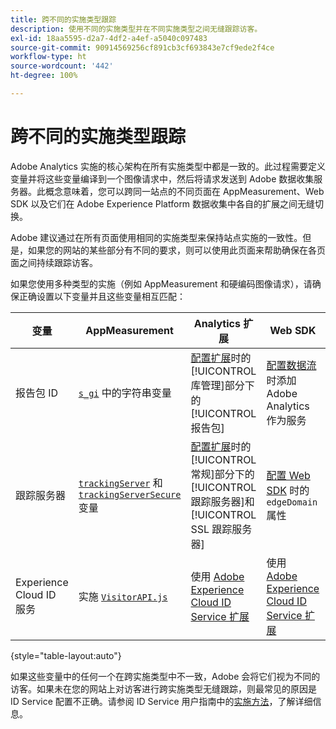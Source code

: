 ```yaml
---
title: 跨不同的实施类型跟踪
description: 使用不同的实施类型并在不同实施类型之间无缝跟踪访客。
exl-id: 18aa5595-d2a7-4df2-a4ef-a5040c097483
source-git-commit: 90914569256cf891cb3cf693843e7cf9ede2f4ce
workflow-type: ht
source-wordcount: '442'
ht-degree: 100%

---
```


# 跨不同的实施类型跟踪

Adobe Analytics 实施的核心架构在所有实施类型中都是一致的。此过程需要定义变量并将这些变量编译到一个图像请求中，然后将请求发送到 Adobe 数据收集服务器。此概念意味着，您可以跨同一站点的不同页面在 AppMeasurement、Web SDK 以及它们在 Adobe Experience Platform 数据收集中各自的扩展之间无缝切换。

Adobe 建议通过在所有页面使用相同的实施类型来保持站点实施的一致性。但是，如果您的网站的某些部分有不同的要求，则可以使用此页面来帮助确保在各页面之间持续跟踪访客。

如果您使用多种类型的实施（例如 AppMeasurement 和硬编码图像请求），请确保正确设置以下变量并且这些变量相互匹配：

| 变量 | AppMeasurement | Analytics 扩展 | Web SDK | Web SDK 扩展 | 硬编码图像请求 |
| --- | --- | --- | --- | --- | --- |
| 报告包 ID | [`s_gi`](../vars/functions/s-gi.md) 中的字符串变量 | [配置扩展](https://experienceleague.adobe.com/docs/experience-platform/tags/extensions/client/analytics/overview.html?lang=zh-Hans)时的[!UICONTROL 库管理]部分下的[!UICONTROL 报告包] | [配置数据流](https://experienceleague.adobe.com/docs/experience-platform/edge/datastreams/configure.html?lang=zh-Hans)时添加 Adobe Analytics 作为服务 | [配置数据流](https://experienceleague.adobe.com/docs/experience-platform/edge/datastreams/configure.html?lang=zh-Hans)时添加 Adobe Analytics 作为服务 | URL `pathname` 的一部分（`/b/ss/` 之后） |
| 跟踪服务器 | [`trackingServer`](../vars/config-vars/trackingserver.md) 和 [`trackingServerSecure`](../vars/config-vars/trackingserversecure.md) 变量 | [配置扩展](https://experienceleague.adobe.com/docs/experience-platform/tags/extensions/client/analytics/overview.html?lang=zh-Hans)时的[!UICONTROL 常规]部分下的[!UICONTROL 跟踪服务器]和[!UICONTROL SSL 跟踪服务器] | [配置 Web SDK](https://experienceleague.adobe.com/docs/experience-platform/edge/fundamentals/configuring-the-sdk.html?lang=zh-Hans) 时的 `edgeDomain` 属性 | [配置扩展](https://experienceleague.adobe.com/docs/experience-platform/edge/extension/web-sdk-extension-configuration.html?lang=zh-Hans)时的[!UICONTROL 边缘域] | 图像请求 URL 的 `hostname` |
| Experience Cloud ID 服务 | 实施 [`VisitorAPI.js`](https://experienceleague.adobe.com/docs/id-service/using/implementation/setup-analytics.html?lang=zh-Hans) | 使用 [Adobe Experience Cloud ID Service 扩展](https://experienceleague.adobe.com/docs/experience-platform/tags/extensions/client/id-service/overview.html?lang=zh-Hans) | 使用 [Adobe Experience Cloud ID Service 扩展](https://experienceleague.adobe.com/docs/experience-platform/tags/extensions/client/id-service/overview.html?lang=zh-Hans) | 使用 [Adobe Experience Cloud ID Service 扩展](https://experienceleague.adobe.com/docs/experience-platform/tags/extensions/client/id-service/overview.html?lang=zh-Hans) | [单独调用 ID Service 服务器](https://experienceleague.adobe.com/docs/id-service/using/implementation/direct-integration.html?lang=zh-Hans)以获取所需 ID |

{style=&quot;table-layout:auto&quot;}

如果这些变量中的任何一个在跨实施类型中不一致，Adobe 会将它们视为不同的访客。如果未在您的网站上对访客进行跨实施类型无缝跟踪，则最常见的原因是 ID Service 配置不正确。请参阅 ID Service 用户指南中的[实施方法](https://experienceleague.adobe.com/docs/id-service/using/implementation/implementation-methods.html?lang=zh-Hans)，了解详细信息。
